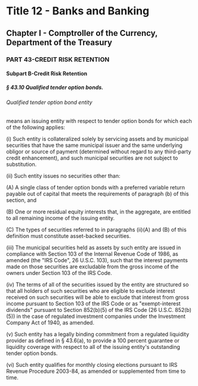
# Title 12 - Banks and Banking
## Chapter I - Comptroller of the Currency, Department of the Treasury
### PART 43-CREDIT RISK RETENTION
#### Subpart B-Credit Risk Retention
##### § 43.10 Qualified tender option bonds.
###### Qualified tender option bond entity

means an issuing entity with respect to tender option bonds for which each of the following applies:

(i) Such entity is collateralized solely by servicing assets and by municipal securities that have the same municipal issuer and the same underlying obligor or source of payment (determined without regard to any third-party credit enhancement), and such municipal securities are not subject to substitution.

(ii) Such entity issues no securities other than:

(A) A single class of tender option bonds with a preferred variable return payable out of capital that meets the requirements of paragraph (b) of this section, and

(B) One or more residual equity interests that, in the aggregate, are entitled to all remaining income of the issuing entity.

(C) The types of securities referred to in paragraphs (ii)(A) and (B) of this definition must constitute asset-backed securities.

(iii) The municipal securities held as assets by such entity are issued in compliance with Section 103 of the Internal Revenue Code of 1986, as amended (the "IRS Code", 26 U.S.C. 103), such that the interest payments made on those securities are excludable from the gross income of the owners under Section 103 of the IRS Code.

(iv) The terms of all of the securities issued by the entity are structured so that all holders of such securities who are eligible to exclude interest received on such securities will be able to exclude that interest from gross income pursuant to Section 103 of the IRS Code or as "exempt-interest dividends" pursuant to Section 852(b)(5) of the IRS Code (26 U.S.C. 852(b)(5)) in the case of regulated investment companies under the Investment Company Act of 1940, as amended.

(v) Such entity has a legally binding commitment from a regulated liquidity provider as defined in § 43.6(a), to provide a 100 percent guarantee or liquidity coverage with respect to all of the issuing entity's outstanding tender option bonds.

(vi) Such entity qualifies for monthly closing elections pursuant to IRS Revenue Procedure 2003-84, as amended or supplemented from time to time.
